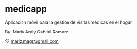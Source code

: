# medicapp
 Aplicación móvil para la gestión de visitas médicas en el hogar
 
 By: Maria Arely Gabriel Romero 
 
 ♡ mariz.magr@gmail.com
